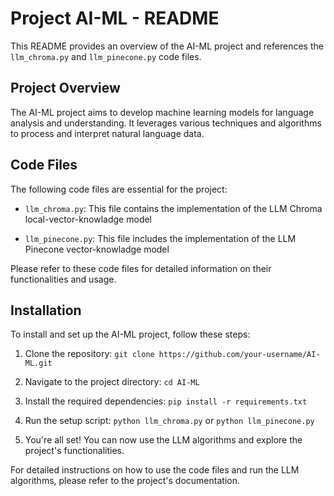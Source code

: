 # Project AI-ML - README

This README provides an overview of the AI-ML project and references the `llm_chroma.py` and `llm_pinecone.py` code files.

## Project Overview

The AI-ML project aims to develop machine learning models for language analysis and understanding. It leverages various techniques and algorithms to process and interpret natural language data.

## Code Files

The following code files are essential for the project:

- `llm_chroma.py`: This file contains the implementation of the LLM Chroma local-vector-knowladge model

- `llm_pinecone.py`: This file includes the implementation of the LLM Pinecone vector-knowladge model

Please refer to these code files for detailed information on their functionalities and usage.

## Installation

To install and set up the AI-ML project, follow these steps:

1. Clone the repository: `git clone https://github.com/your-username/AI-ML.git`

2. Navigate to the project directory: `cd AI-ML`

3. Install the required dependencies: `pip install -r requirements.txt`

4. Run the setup script: `python llm_chroma.py` or `python llm_pinecone.py`

5. You're all set! You can now use the LLM algorithms and explore the project's functionalities.

For detailed instructions on how to use the code files and run the LLM algorithms, please refer to the project's documentation.
























